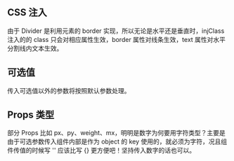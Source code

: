 ## CSS 注入

由于 Divider 是利用元素的 border 实现，所以无论是水平还是垂直时，injClass 注入的的 class 只会对相应属性生效，border 属性对线条生效，text 属性对水平分割线内文本生效。

## 可选值

传入可选值以外的参数将按照默认参数处理。

## Props 类型

部分 Props 比如 px、py、weight、mx，明明是数字为何要用字符类型？主要是由于可选参数传入组件内部是作为 object 的 key 使用的，就必须为字符，况且组件传值的时候写 '' 应该比写 {} 更方便吧！坚持传入数字的话也可以。
